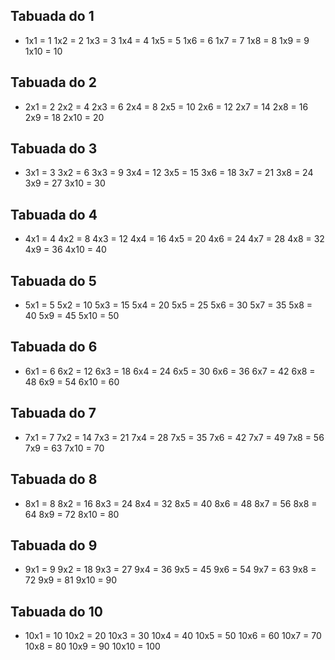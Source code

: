 ## Tabuada do 1

- 1x1 = 1
  1x2 = 2
  1x3 = 3
  1x4 = 4
  1x5 = 5
  1x6 = 6
  1x7 = 7
  1x8 = 8
  1x9 = 9
  1x10 = 10

## Tabuada do 2

- 2x1 = 2
  2x2 = 4
  2x3 = 6
  2x4 = 8
  2x5 = 10
  2x6 = 12
  2x7 = 14
  2x8 = 16
  2x9 = 18
  2x10 = 20

## Tabuada do 3

- 3x1 = 3
  3x2 = 6
  3x3 = 9
  3x4 = 12
  3x5 = 15
  3x6 = 18
  3x7 = 21
  3x8 = 24
  3x9 = 27
  3x10 = 30

## Tabuada do 4

- 4x1 = 4
  4x2 = 8
  4x3 = 12
  4x4 = 16
  4x5 = 20
  4x6 = 24
  4x7 = 28
  4x8 = 32
  4x9 = 36
  4x10 = 40

## Tabuada do 5

- 5x1 = 5
  5x2 = 10
  5x3 = 15
  5x4 = 20
  5x5 = 25
  5x6 = 30
  5x7 = 35
  5x8 = 40
  5x9 = 45
  5x10 = 50

## Tabuada do 6

- 6x1 = 6
  6x2 = 12
  6x3 = 18
  6x4 = 24
  6x5 = 30
  6x6 = 36
  6x7 = 42
  6x8 = 48
  6x9 = 54
  6x10 = 60

## Tabuada do 7

- 7x1 = 7
  7x2 = 14
  7x3 = 21
  7x4 = 28
  7x5 = 35
  7x6 = 42
  7x7 = 49
  7x8 = 56
  7x9 = 63
  7x10 = 70

## Tabuada do 8

- 8x1 = 8
  8x2 = 16
  8x3 = 24
  8x4 = 32
  8x5 = 40
  8x6 = 48
  8x7 = 56
  8x8 = 64
  8x9 = 72
  8x10 = 80

## Tabuada do 9

- 9x1 = 9
  9x2 = 18
  9x3 = 27
  9x4 = 36
  9x5 = 45
  9x6 = 54
  9x7 = 63
  9x8 = 72
  9x9 = 81
  9x10 = 90

## Tabuada do 10

- 10x1 = 10
  10x2 = 20
  10x3 = 30
  10x4 = 40
  10x5 = 50
  10x6 = 60
  10x7 = 70
  10x8 = 80
  10x9 = 90
  10x10 = 100
